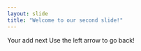 ```yaml
---
layout: slide
title: "Welcome to our second slide!"
---
```

Your add next
Use the left arrow to go back!
